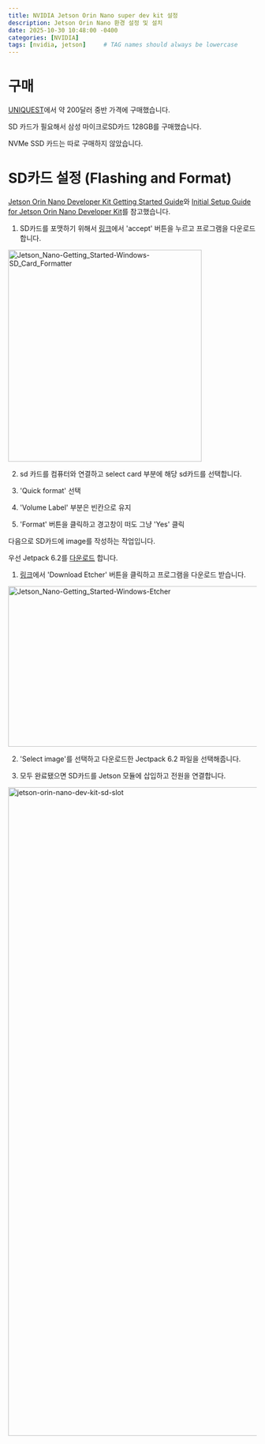```yaml
---
title: NVIDIA Jetson Orin Nano super dev kit 설정
description: Jetson Orin Nano 환경 설정 및 설치
date: 2025-10-30 10:48:00 -0400
categories: [NVIDIA]
tags: [nvidia, jetson]     # TAG names should always be lowercase
---
```


# 구매
[UNIQUEST](https://www.uniquest.co.kr/ko/nvidia-purchase-inquiry/)에서 약 200달러 중반 가격에 구매했습니다.

SD 카드가 필요해서 삼성 마이크로SD카드 128GB를 구매했습니다.

NVMe SSD 카드는 따로 구매하지 않았습니다.

# SD카드 설정 (Flashing and Format)
[Jetson Orin Nano Developer Kit Getting Started Guide](https://developer.nvidia.com/embedded/learn/get-started-jetson-orin-nano-devkit)와 [Initial Setup Guide for Jetson Orin Nano Developer Kit](https://www.jetson-ai-lab.com/initial_setup_jon.html)를 참고했습니다.

1. SD카드를 포맷하기 위해서 [링크](https://www.sdcard.org/downloads/formatter/sd-memory-card-formatter-for-windows-download/)에서 'accept' 버튼을 누르고 프로그램을 다운로드합니다.

<img width="392" height="429" alt="Jetson_Nano-Getting_Started-Windows-SD_Card_Formatter" src="https://github.com/user-attachments/assets/9375c4c5-8cf1-484a-a846-8bf1c45531f0" />

2. sd 카드를 컴퓨터와 연결하고 select card 부분에 해당 sd카드를 선택합니다.

3. 'Quick format' 선택

4. 'Volume Label' 부분은 빈칸으로 유지

5. 'Format' 버튼을 클릭하고 경고창이 떠도 그냥 'Yes' 클릭

다음으로 SD카드에 image를 작성하는 작업입니다.

우선 Jetpack 6.2를 [다운로드](https://developer.nvidia.com/downloads/embedded/l4t/r36_release_v4.3/jp62-orin-nano-sd-card-image.zip) 합니다.


1. [링크](https://etcher.balena.io/)에서 'Download Etcher' 버튼을 클릭하고 프로그램을 다운로드 받습니다.

<img width="512" height="325" alt="Jetson_Nano-Getting_Started-Windows-Etcher" src="https://github.com/user-attachments/assets/e4a4e11f-0429-4ced-8825-6df111d204d0" />

2. 'Select image'를 선택하고 다운로드한 Jectpack 6.2 파일을 선택해줍니다.

3. 모두 완료됐으면 SD카드를 Jetson 모듈에 삽입하고 전원을 연결합니다.

<img width="1336" height="1313" alt="jetson-orin-nano-dev-kit-sd-slot" src="https://github.com/user-attachments/assets/0ec7e8e1-7537-4935-b547-27de37a35a0f" />
